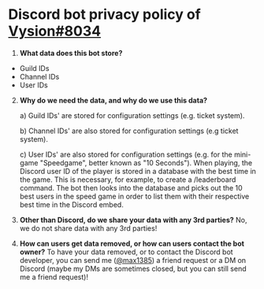 # Discord bot privacy policy of [Vysion#8034](https://discord.com/users/1185987360018665523)

1) **What data does this bot store?**

- Guild IDs
- Channel IDs
- User IDs

2) **Why do we need the data, and why do we use this data?**

    a) Guild IDs' are stored for configuration settings (e.g. ticket system).

    b) Channel IDs' are also stored for configuration settings (e.g ticket system).
    
    c) User IDs' are also stored for configuration settings (e.g. for the mini-game "Speedgame", better known as "10 Seconds"). When playing, the Discord user ID of the player is stored in a database with the best time in the game. This is necessary, for example, to create a /leaderboard command. The bot then looks into the database and picks out the 10 best users in the speed game in order to list them with their respective best time in the Discord embed.

3) **Other than Discord, do we share your data with any 3rd parties?**
No, we do not share data with any 3rd parties!

4) **How can users get data removed, or how can users contact the bot owner?**
To have your data removed, or to contact the Discord bot developer, you can send me ([@max1385](https://discord.com/users/770636457043034112)) a friend request or a DM on Discord (maybe my DMs are sometimes closed, but you can still send me a friend request)!
